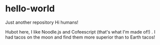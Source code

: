 # hello-world
Just another repository
Hi humans!

Hubot here, I like Noodle.js and Cofeescript (that's what I'm made of!) .
I had tacos on the moon and find them more superior than to Earth tacos!
